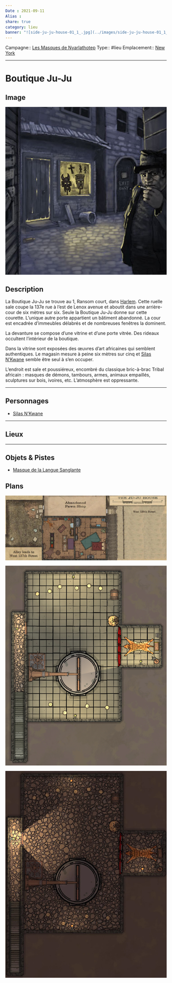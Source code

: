 ```yaml
---
Date : 2021-09-11
Alias :
share: true
category: lieu
banner: "![side-ju-ju-house-01_1_.jpg](../images/side-ju-ju-house-01_1_.jpg)"
---
```

Campagne:: [Les Masques de Nyarlathotep](../../Les%20Masques%20de%20Nyarlathotep.md)
Type:: #lieu 
Emplacement:: [New York](New%20York.md)
***
# Boutique Ju-Ju

## Image
![side-ju-ju-house-01_1_.jpg](../images/side-ju-ju-house-01_1_.jpg)

## Description
  


La Boutique Ju-Ju se trouve au 1, Ransom court, dans [Harlem](Harlem.md). Cette ruelle sale coupe la 137e rue à l’est de Lenox avenue et aboutit dans une arrière-cour de six mètres sur six. Seule la Boutique Ju-Ju donne sur cette courette. L’unique autre porte appartient un bâtiment abandonné.
La cour est encadrée d’immeubles délabrés et de nombreuses fenêtres la dominent.

La devanture se compose d’une vitrine et d’une porte vitrée. Des rideaux occultent l’intérieur de la boutique.

Dans la vitrine sont exposées des œuvres d’art africaines qui semblent authentiques. Le magasin mesure à peine six mètres sur cinq et [Silas N’Kwane](../../Silas%20N%E2%80%99Kwane.md) semble être seul à s’en occuper.

L’endroit est sale et poussiéreux, encombré du classique bric-à-brac Tribal africain : masques de démons, tambours, armes, animaux empaillés, sculptures sur bois, ivoires, etc. L’atmosphère est oppressante.


***
## Personnages
- [Silas N’Kwane](../../Silas%20N%E2%80%99Kwane.md)


***
## Lieux


***
## Objets & Pistes
- [Masque de la Langue Sanglante](../indices/Masque%20de%20la%20Langue%20Sanglante.md)


## Plans

![a3rkrlryc5s41.webp](../images/a3rkrlryc5s41.webp)

![54ld9xcsc5s41.webp](../images/54ld9xcsc5s41.webp)

![u226940jc5s41.webp](../images/u226940jc5s41.webp)